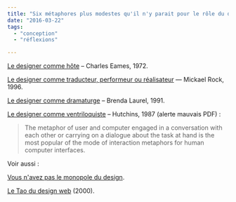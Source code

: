 ```yaml
---
title: "Six métaphores plus modestes qu'il n'y parait pour le rôle du designer"
date: "2016-03-22"
tags:
  - "conception"
  - "réflexions"

---
```


[Le designer comme hôte](http://www.eamesoffice.com/the-work/the-guest-host-relationship/) – Charles Eames, 1972.

[Le designer comme traducteur, performeur ou réalisateur](http://2x4.org/ideas/22/designer-as-author/) — Mickael Rock, 1996.

[Le designer comme dramaturge](http://www.jnd.org/dn.mss/foreword_computers_.html) – Brenda Laurel, 1991.

[Le designer comme ventriloquiste](http://www.it.hiof.no/interaction-design/papers/hutchins1987mfi.pdf) – Hutchins, 1987 (alerte mauvais PDF) :

> The metaphor of user and computer engaged in a conversation with each other or carrying on a dialogue about the task at hand is the most popular of the mode of interaction metaphors for human computer interfaces.

Voir aussi :

[Vous n'avez pas le monopole du design](http://toutcequibouge.net/2014/09/vous-navez-pas-le-monopole-du-design/).

[Le Tao du design web](http://www.pompage.net/traduction/dao) (2000).
